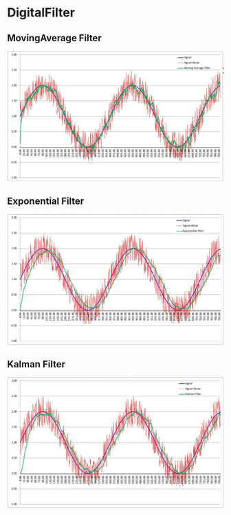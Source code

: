 # DigitalFilter

## MovingAverage Filter
<img src="https://github.com/TripleC-Light/DigitalFilter/blob/master/image/Moving%20Average%20Filter.jpg?raw=true" width=750>

## Exponential Filter
<img src="https://github.com/TripleC-Light/DigitalFilter/blob/master/image/Exponential%20Filter.jpg?raw=true" width=750>

## Kalman Filter
<img src="https://github.com/TripleC-Light/DigitalFilter/blob/master/image/Kalman%20Filter.jpg?raw=true" width=750>